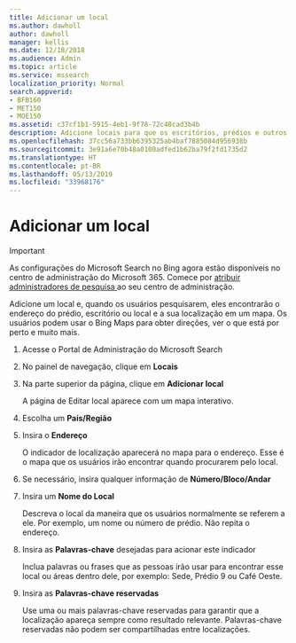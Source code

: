 ```yaml
---
title: Adicionar um local
ms.author: dawholl
author: dawholl
manager: kellis
ms.date: 12/18/2018
ms.audience: Admin
ms.topic: article
ms.service: mssearch
localization_priority: Normal
search.appverid:
- BFB160
- MET150
- MOE150
ms.assetid: c37cf1b1-5915-4eb1-9f78-72c48cad3b4b
description: Adicione locais para que os escritórios, prédios e outros espaços de trabalho da sua organização apareçam nos resultados de trabalho do Microsoft Search
ms.openlocfilehash: 37cc56a733bb6395325ab4baf7885084d956938b
ms.sourcegitcommit: 3e91a6e70b48a0100adfed1b62ba79f2fd1735d2
ms.translationtype: HT
ms.contentlocale: pt-BR
ms.lasthandoff: 05/13/2019
ms.locfileid: "33968176"
---
```

# <a name="add-a-location"></a>Adicionar um local

> [!IMPORTANT]
> As configurações do Microsoft Search no Bing agora estão disponíveis no centro de administração do Microsoft 365. Comece por [atribuir administradores de pesquisa ](https://docs.microsoft.com/pt-BR/microsoftsearch/setup-microsoft-search#step-2-assign-search-admin-and-search-editor) ao seu centro de administração.
    
Adicione um local e, quando os usuários pesquisarem, eles encontrarão o endereço do prédio, escritório ou local e a sua localização em um mapa.  Os usuários podem usar o Bing Maps para obter direções, ver o que está por perto e muito mais.
  
1. Acesse o Portal de Administração do Microsoft Search
    
2. No painel de navegação, clique em **Locais**
    
3. Na parte superior da página, clique em **Adicionar local**
    
    A página de Editar local aparece com um mapa interativo.
    
4. Escolha um **País/Região**
    
5. Insira o **Endereço**
    
    O indicador de localização aparecerá no mapa para o endereço. Esse é o mapa que os usuários irão encontrar quando procurarem pelo local.
    
6. Se necessário, insira qualquer informação de **Número/Bloco/Andar** 
    
7. Insira um **Nome do Local**
    
    Descreva o local da maneira que os usuários normalmente se referem a ele. Por exemplo, um nome ou número de prédio. Não repita o endereço.
    
8. Insira as **Palavras-chave** desejadas para acionar este indicador 
    
    Inclua palavras ou frases que as pessoas irão usar para encontrar esse local ou áreas dentro dele, por exemplo: Sede, Prédio 9 ou Café Oeste.
    
9. Insira as **Palavras-chave reservadas**
    
    Use uma ou mais palavras-chave reservadas para garantir que a localização apareça sempre como resultado relevante. Palavras-chave reservadas não podem ser compartilhadas entre localizações.

  

